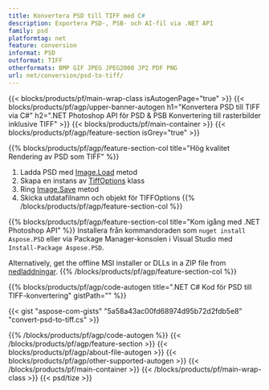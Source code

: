 ```yaml
---
title: Konvertera PSD till TIFF med C#
description: Exportera PSD-, PSB- och AI-fil via .NET API
family: psd
platformtag: net
feature: conversion
informat: PSD
outformat: TIFF
otherformats: BMP GIF JPEG JPEG2000 JP2 PDF PNG
url: net/conversion/psd-to-tiff/
---
```


{{< blocks/products/pf/main-wrap-class isAutogenPage="true" >}}
{{< blocks/products/pf/agp/upper-banner-autogen h1="Konvertera PSD till TIFF via C#" h2=".NET Photoshop API för PSD & PSB Konvertering till rasterbilder inklusive TIFF" >}}
{{< blocks/products/pf/main-container >}}
{{< blocks/products/pf/agp/feature-section isGrey="true" >}}

{{% blocks/products/pf/agp/feature-section-col title="Hög kvalitet Rendering av PSD som TIFF" %}}
1. Ladda PSD med [Image.Load](https://apireference.aspose.com/psd/net/aspose.psd/image/methods/load/index) metod
1. Skapa en instans av [TiffOptions](https://apireference.aspose.com/psd/net/aspose.psd.imageoptions/tiffoptions) klass
1. Ring [Image.Save](https://apireference.aspose.com/psd/net/aspose.psd/image/methods/save/index) metod
1. Skicka utdatafilnamn och objekt för TIFFOptions
{{% /blocks/products/pf/agp/feature-section-col %}}

{{% blocks/products/pf/agp/feature-section-col title="Kom igång med .NET Photoshop API" %}}
Installera från kommandoraden som ```nuget install Aspose.PSD``` eller via Package Manager-konsolen i Visual Studio med ```Install-Package Aspose.PSD```.

Alternatively, get the offline MSI installer or DLLs in a ZIP file from [nedladdningar](https://releases.aspose.com/psd/net).
{{% /blocks/products/pf/agp/feature-section-col %}}

{{% blocks/products/pf/agp/code-autogen title=".NET C# Kod för PSD till TIFF-konvertering" gistPath="" %}}

{{< gist "aspose-com-gists" "5a58a43ac00fd68974d95b72d2fdb5e8" "convert-psd-to-tiff.cs" >}}

{{% /blocks/products/pf/agp/code-autogen %}}
{{< /blocks/products/pf/agp/feature-section >}}
{{< blocks/products/pf/agp/about-file-autogen >}}
{{< blocks/products/pf/agp/other-supported-autogen >}}
{{< /blocks/products/pf/main-container >}}
{{< /blocks/products/pf/main-wrap-class >}}
{{< psd/tize >}}
